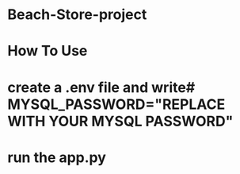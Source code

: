# Beach-Store-project

# How To Use

# create a .env file and write# MYSQL_PASSWORD="REPLACE WITH YOUR MYSQL PASSWORD"
# run the app.py